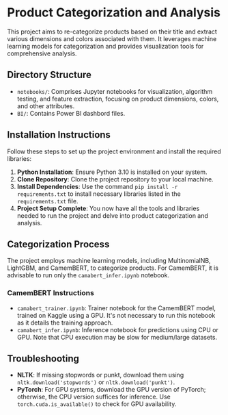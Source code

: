 # Product Categorization and Analysis

This project aims to re-categorize products based on their title and extract various dimensions and colors associated with them. It leverages machine learning models for categorization and provides visualization tools for comprehensive analysis.

## Directory Structure

- `notebooks/`: Comprises Jupyter notebooks for visualization, algorithm testing, and feature extraction, focusing on product dimensions, colors, and other attributes.
- `BI/`: Contains Power BI dashbord files.

## Installation Instructions

Follow these steps to set up the project environment and install the required libraries:

1. **Python Installation**: Ensure Python 3.10 is installed on your system.
2. **Clone Repository**: Clone the project repository to your local machine.
3. **Install Dependencies**: Use the command `pip install -r requirements.txt` to install necessary libraries listed in the `requirements.txt` file.
4. **Project Setup Complete**: You now have all the tools and libraries needed to run the project and delve into product categorization and analysis.

## Categorization Process

The project employs machine learning models, including MultinomialNB, LightGBM, and CamemBERT, to categorize products. For CamemBERT, it is advisable to run only the `camabert_infer.ipynb` notebook.

### CamemBERT Instructions

- `camabert_trainer.ipynb`: Trainer notebook for the CamemBERT model, trained on Kaggle using a GPU. It's not necessary to run this notebook as it details the training approach.
- `camabert_infer.ipynb`: Inference notebook for predictions using CPU or GPU. Note that CPU execution may be slow for medium/large datasets.

## Troubleshooting

- **NLTK**: If missing stopwords or punkt, download them using `nltk.download('stopwords')` or `nltk.download('punkt')`.
- **PyTorch**: For GPU systems, download the GPU version of PyTorch; otherwise, the CPU version suffices for inference. Use `torch.cuda.is_available()` to check for GPU availability.